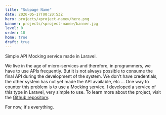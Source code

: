 ```yaml
---
title: "Subpage Name"
date: 2020-05-17T00:20:53Z
hero: projects/<project-name>/hero.png
banner: projects/<project-name>/banner.jpg
level: 0
order: 10
home: true
draft: true
---
```

Simple API Mocking service made in Laravel.
<!--more-->
We live in the age of micro-services and therefore, in programmers, we have to use APIs frequently. But it is not always possible to consume the final API during the development of the system. We don't have credentials, the other system has not yet made the API available, etc ...
One way to counter this problem is to use a Mocking service. I developed a service of this type in Laravel, very simple to use.
To learn more about the project, visit the [Github repository](https://github.com/wultyc/mock-api).

For now, it's everything.